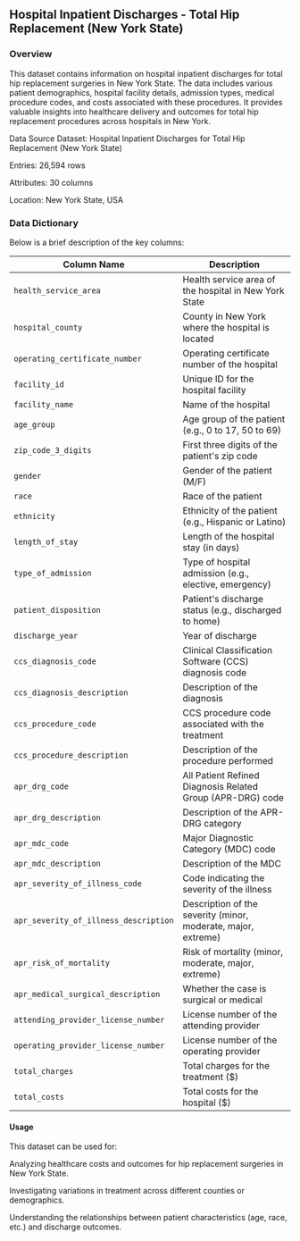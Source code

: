 ## Hospital Inpatient Discharges - Total Hip Replacement (New York State)


### Overview
This dataset contains information on hospital inpatient discharges for total hip replacement surgeries in New York State. The data includes various patient demographics, hospital facility details, admission types, medical procedure codes, and costs associated with these procedures. It provides valuable insights into healthcare delivery and outcomes for total hip replacement procedures across hospitals in New York.

Data Source
Dataset: Hospital Inpatient Discharges for Total Hip Replacement (New York State)

Entries: 26,594 rows

Attributes: 30 columns

Location: New York State, USA



### Data Dictionary

Below is a brief description of the key columns:

| Column Name                          | Description                                                                 |
| ------------------------------------- | --------------------------------------------------------------------------- |
| `health_service_area`                 | Health service area of the hospital in New York State                        |
| `hospital_county`                     | County in New York where the hospital is located                             |
| `operating_certificate_number`        | Operating certificate number of the hospital                                 |
| `facility_id`                         | Unique ID for the hospital facility                                          |
| `facility_name`                       | Name of the hospital                                                        |
| `age_group`                           | Age group of the patient (e.g., 0 to 17, 50 to 69)                           |
| `zip_code_3_digits`                   | First three digits of the patient's zip code                                 |
| `gender`                              | Gender of the patient (M/F)                                                  |
| `race`                                | Race of the patient                                                          |
| `ethnicity`                           | Ethnicity of the patient (e.g., Hispanic or Latino)                          |
| `length_of_stay`                      | Length of the hospital stay (in days)                                        |
| `type_of_admission`                   | Type of hospital admission (e.g., elective, emergency)                       |
| `patient_disposition`                 | Patient's discharge status (e.g., discharged to home)                        |
| `discharge_year`                      | Year of discharge                                                           |
| `ccs_diagnosis_code`                  | Clinical Classification Software (CCS) diagnosis code                        |
| `ccs_diagnosis_description`           | Description of the diagnosis                                                 |
| `ccs_procedure_code`                  | CCS procedure code associated with the treatment                             |
| `ccs_procedure_description`           | Description of the procedure performed                                       |
| `apr_drg_code`                        | All Patient Refined Diagnosis Related Group (APR-DRG) code                   |
| `apr_drg_description`                 | Description of the APR-DRG category                                          |
| `apr_mdc_code`                        | Major Diagnostic Category (MDC) code                                         |
| `apr_mdc_description`                 | Description of the MDC                                                      |
| `apr_severity_of_illness_code`        | Code indicating the severity of the illness                                  |
| `apr_severity_of_illness_description` | Description of the severity (minor, moderate, major, extreme)                |
| `apr_risk_of_mortality`               | Risk of mortality (minor, moderate, major, extreme)                          |
| `apr_medical_surgical_description`    | Whether the case is surgical or medical                                      |
| `attending_provider_license_number`   | License number of the attending provider                                     |
| `operating_provider_license_number`   | License number of the operating provider                                     |
| `total_charges`                       | Total charges for the treatment ($)                                          |
| `total_costs`                         | Total costs for the hospital ($)                                             |



#### Usage
This dataset can be used for:

Analyzing healthcare costs and outcomes for hip replacement surgeries in New York State.

Investigating variations in treatment across different counties or demographics.

Understanding the relationships between patient characteristics (age, race, etc.) and discharge outcomes.

